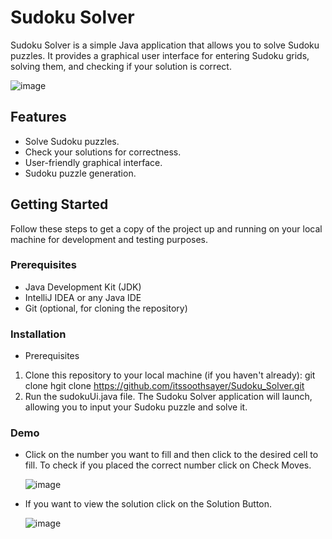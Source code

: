 # Sudoku Solver

Sudoku Solver is a simple Java application that allows you to solve Sudoku puzzles. It provides a graphical user interface for entering Sudoku grids, solving them, and checking if your solution is correct.

![image](https://github.com/itssoothsayer/Sudoku_Solver/assets/109408706/6f659746-efb0-4ca3-b74f-feaa298d63c1)

## Features

- Solve Sudoku puzzles.
- Check your solutions for correctness.
- User-friendly graphical interface.
- Sudoku puzzle generation.

## Getting Started

Follow these steps to get a copy of the project up and running on your local machine for development and testing purposes.

### Prerequisites

- Java Development Kit (JDK)
- IntelliJ IDEA or any Java IDE
- Git (optional, for cloning the repository)

### Installation

- Prerequisites 
1. Clone this repository to your local machine (if you haven't already):
   git clone hgit clone https://github.com/itssoothsayer/Sudoku_Solver.git
2. Run the sudokuUi.java file. The Sudoku Solver application will launch, allowing you to input your Sudoku puzzle and solve it.

### Demo
- Click on the number you want to fill and then click to the desired cell to fill. To check if you placed the correct number click on Check Moves.
  
  ![image](https://github.com/itssoothsayer/Sudoku_Solver/assets/109408706/f984a385-9c10-4c4d-acdf-e64e57896461)

- If you want to view the solution click on the Solution Button.
  
  ![image](https://github.com/itssoothsayer/Sudoku_Solver/assets/109408706/e660a438-2e7e-4878-be7f-065098e2db40)

